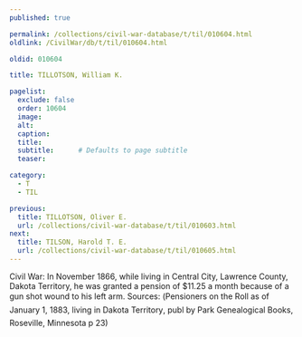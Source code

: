 ```yaml
---
published: true

permalink: /collections/civil-war-database/t/til/010604.html
oldlink: /CivilWar/db/t/til/010604.html

oldid: 010604

title: TILLOTSON, William K.

pagelist:
  exclude: false
  order: 10604
  image: 
  alt:
  caption:
  title:
  subtitle:      # Defaults to page subtitle
  teaser:

category: 
  - T 
  - TIL

previous:
  title: TILLOTSON, Oliver E.
  url: /collections/civil-war-database/t/til/010603.html  
next:
  title: TILSON, Harold T. E.
  url: /collections/civil-war-database/t/til/010605.html   
---
```

Civil War: In November 1866, while living in Central City, Lawrence County, Dakota Territory, he was granted a pension of $11.25 a month because of a gun shot wound to his left arm. Sources: (&#147;Pensioners on the Roll as of January 1, 1883, living in Dakota Territory&#148;, publ by Park Genealogical Books, Roseville, Minnesota p 23)